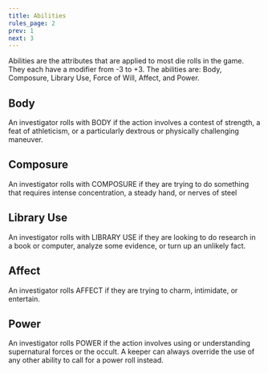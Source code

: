 ```yaml
---
title: Abilities
rules_page: 2
prev: 1
next: 3
---
```


Abilities are the attributes that are applied to most die rolls in the game. They each have a modifier from -3 to +3. The abilities are: Body, Composure, Library Use, Force of Will, Affect, and Power.

## Body

An investigator rolls with BODY if the action involves a contest of strength, a feat of athleticism, or a particularly dextrous or physically challenging maneuver.

## Composure

An investigator rolls with COMPOSURE if they are trying to do something that requires intense concentration, a steady hand, or nerves of steel

## Library Use

An investigator rolls with LIBRARY USE if they are looking to do research in a book or computer, analyze some evidence, or turn up an unlikely fact.

## Affect

An investigator rolls AFFECT if they are trying to charm, intimidate, or entertain.

## Power

An investigator rolls POWER if the action involves using or understanding supernatural forces or the occult. A keeper can always override the use of any other ability to call for a power roll instead.
